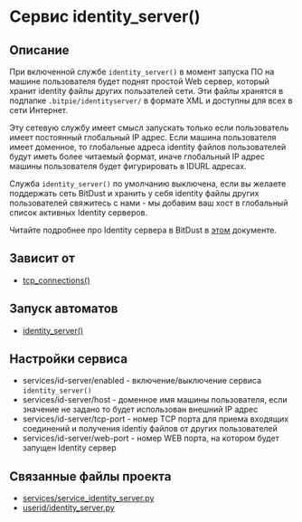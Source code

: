 # Сервис identity_server()


## Описание
При включенной службе `identity_server()` в момент запуска ПО на машине пользователя
будет поднят простой Web сервер, который хранит identity файлы других пользателей сети.
Эти файлы хранятся в подпапке `.bitpie/identityserver/` в формате XML и доступны для всех 
в сети Интернет. 

Эту сетевую службу имеет смысл запускать только если пользователь имеет постоянный глобальный IP адрес.
Если машина пользователя имеет доменное, то глобальные адреса identity файлов пользователей будут иметь более 
читаемый формат, иначе глобальный IP адрес машины пользователя будет фигурировать в IDURL адресах.

Служба `identity_server()` по умолчанию выключена, если вы желаете поддержать сеть BitDust и 
хранить у себя identity файлы других пользователей свяжитесь с нами - мы добавим ваш хост в
глобальный список активных Identity серверов.

Читайте подробнее про Identity сервера в BitDust в [этом]() документе.


## Зависит от
* [tcp_connections()](services/service_tcp_connections.md)


## Запуск автоматов
* [identity_server()](userid/identity_server.md)


## Настройки сервиса
* services/id-server/enabled - включение/выключение сервиса `identity_server()`
* services/id-server/host - доменное имя машины пользователя, если значение не задано то будет использован внешний IP адрес
* services/id-server/tcp-port - номер TCP порта для приема входящих соединений и получения identiy файлов от других пользователей
* services/id-server/web-port - номер WEB порта, на котором будет запущен Identity сервер


## Связанные файлы проекта
* [services/service_identity_server.py](services/service_identity_server.py)
* [userid/identity_server.py](userid/identity_server.py)



